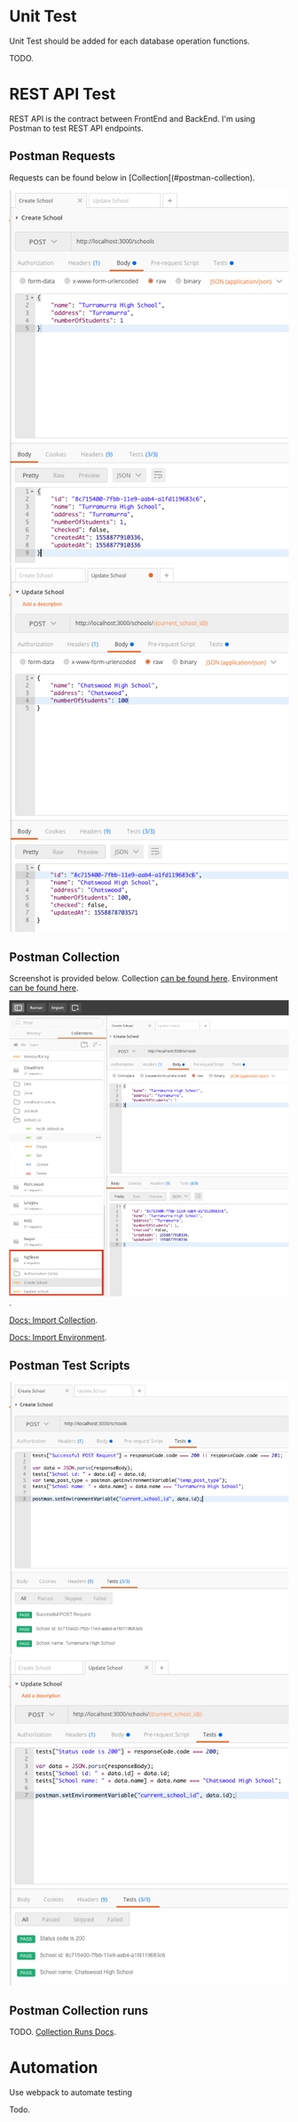 # Unit Test

Unit Test should be added for each database operation functions. 

TODO. 

# REST API Test

REST API is the contract between FrontEnd and BackEnd. I'm using Postman to test REST API endpoints. 

## Postman Requests

Requests can be found below in [Collection[(#postman-collection).

![](./testing/postman-create-result.png)
![](./testing/postman-update-result.png)

## Postman Collection

Screenshot is provided below. Collection [can be found here](https://www.getpostman.com/collections/b218fe95e1c9b78884bd). Environment [can be found here](./testing/NgSkool_Local.postman_environment.json).  

![](./testing/postman-collection.png).

[Docs: Import Collection](https://learning.getpostman.com/docs/postman/collections/sharing_collections/).

[Docs: Import Environment](https://learning.getpostman.com/docs/postman/environments_and_globals/manage_environments/).

## Postman Test Scripts

![](./testing/postman-create-test.png)
![](./testing/postman-update-test.png)

## Postman Collection runs

TODO. [Collection Runs Docs](https://learning.getpostman.com/docs/postman/collection_runs/intro_to_collection_runs/). 

# Automation

Use webpack to automate testing

Todo. 
